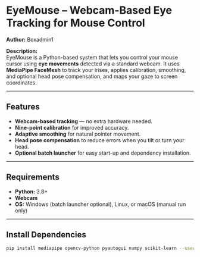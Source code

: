 # EyeMouse – Webcam-Based Eye Tracking for Mouse Control

**Author:** Boxadmin1

**Description:**  
EyeMouse is a Python-based system that lets you control your mouse cursor using **eye movements** detected via a standard webcam. It uses **MediaPipe FaceMesh** to track your irises, applies calibration, smoothing, and optional head pose compensation, and maps your gaze to screen coordinates.

---

## Features
- **Webcam-based tracking** — no extra hardware needed.  
- **Nine-point calibration** for improved accuracy.  
- **Adaptive smoothing** for natural pointer movement.  
- **Head pose compensation** to reduce errors when you tilt or turn your head.  
- **Optional batch launcher** for easy start-up and dependency installation.  

---

## Requirements
- **Python:** 3.8+  
- **Webcam**  
- **OS:** Windows (batch launcher optional), Linux, or macOS (manual run only)  

---

## Install Dependencies
```bash
pip install mediapipe opencv-python pyautogui numpy scikit-learn --user
